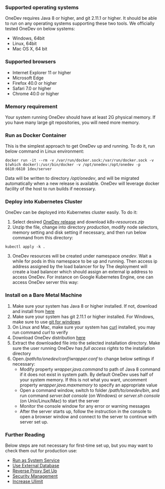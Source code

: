 ### Supported operating systems

OneDev requires Java 8 or higher, and git 2.11.1 or higher. It should be able to run on any operating systems supporting these two tools. We officially tested OneDev on below systems:

* Windows, 64bit
* Linux, 64bit
* Mac OS X, 64 bit

### Supported browsers
* Internet Explorer 11 or higher
* Microsoft Edge 
* Firefox 40.0 or higher
* Safari 7.0 or higher
* Chrome 40.0 or higher

### Memory requirement

Your system running OneDev should have at least 2G physical memory. If you have many large git repositories, you will need more memory. 

### Run as Docker Container

This is the simplest approach to get OneDev up and running. To do it, run below command in Linux environment:
```
docker run -it --rm -v /var/run/docker.sock:/var/run/docker.sock -v $(which docker):/usr/bin/docker -v /opt/onedev:/opt/onedev -p 6610:6610 1dev/server
```
Data will be written to directory _/opt/onedev_, and will be migrated automatically when a new release is available. OneDev will leverage docker facility of the host to run builds if necessary.

### Deploy into Kubernetes Cluster

OneDev can be deployed into Kubernetes cluster easily. To do it:

1. Select desired [OneDev release](https://code.onedev.io/projects/onedev-server/builds?query=%22Job%22+is+%22Release%22)  and download _k8s-resources.zip_
2. Unzip the file, change into directory _production_, modify node selectors, memory setting and disk setting if necessary, and then run below command from this directory:
  ```
  kubectl apply -k .
  ```
3. OneDev resources will be created under namespace _onedev_. Wait a while for pods in this namespace to be up and running. Then access ip address assigned by the load balancer for by The deployment will create a load balancer which should assign an external ip address to access OneDev. For instance on Google Kubernetes Engine, one can access OneDev server this way:

### Install on a Bare Metal Machine

1. Make sure your system has Java 8 or higher installed. If not, download and install from [here](https://www.java.com/en/download/)
1. Make sure your system has git 2.11.1 or higher installed. For Windows, make sure to use [git for windows](https://git-for-windows.github.io/)
1. On Linux and Mac, make sure your system has [curl](https://curl.haxx.se) installed, you may run command _curl_ to verify
1. Download OneDev distribution [here](https://github.com/theonedev/onedev/releases)
1. Extract the downloaded file into the selected installation directory. Make sure the user running OneDev has *full access rights* to the installation directory
1. Open _/path/to/onedev/conf/wrapper.conf_ to change below settings if necessary:
    * Modify property _wrapper.java.command_ to path of Java 8 command if it does not exist in system path.
   By default OneDev uses half of your system memory. If this is not what you want, uncomment property _wrapper.java.maxmemory_ to specify an appropriate value
    * Open a command window, switch to folder _/path/to/onedev/bin_, and run command _server.bat console_ (on Windows) or _server.sh console_ (on Unix/Linux/Mac) to start the server
    * Monitor the console window for any error or warning messages
    * After the server starts up, follow the instruction in the console to open a browser window and connect to the server to continue with server set up.

### Further Reading

Below steps are not necessary for first-time set up, but you may want to check them out for production use:
 * [Run as System Service](Run-As-System-Service)
 * [Use External Database](Use-External-Database)
 * [Reverse Proxy Set Up](Reverse-Proxy-Setup)
 * [Security Management](Security-Management)
 * [Increase Ulimit](Increase-Ulimit)